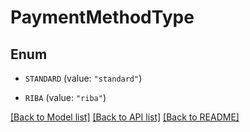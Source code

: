 # PaymentMethodType

## Enum


* `STANDARD` (value: `"standard"`)

* `RIBA` (value: `"riba"`)


[[Back to Model list]](../README.md#documentation-for-models) [[Back to API list]](../README.md#documentation-for-api-endpoints) [[Back to README]](../README.md)


